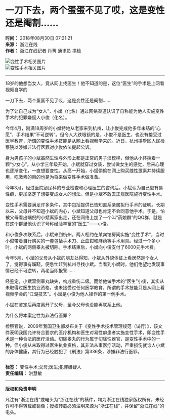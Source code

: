 # 一刀下去，两个蛋蛋不见了哎，这是变性还是阉割……

**时间：** 2018年08月30日 07:21:21  
**来源：** 浙江在线  
**作者：** 浙江在线记者 肖菁 通讯员 拱检  

![变性手术相关图片](../../../xnlm/zjxw_xl/zjxw_xltbtp/201711/W020171102372439538265.jpg)  
![变性手术相关图片](../../../xnlm/zjxw_xl/zjxw_xltbtp/201708/W020170816554149956963.jpg)  

---

18岁的他想当女人，竟从网上找医生！他不知道的是，这位“医生”的手术是上网看视频自学的

一刀下去，两个蛋蛋不见了哎，这是变性还是阉割……

为了让自己成为“女人”，小斌（化名）通过网络渠道认识了自称能为他人实施变性手术的犯罪嫌疑人小俊（化名）。

今年4月，刚满18周岁的小斌特地从老家来到杭州，让小俊完成他多年未结的“心愿”，手术结果“不可逆转”。但令人大跌眼镜的是，小俊不是医生，也没有接受过医学教育，所谓的变性手术技能是从网上看视频学来的。近日，杭州拱墅区人民检察院以涉嫌非法行医罪对小俊依法提起公诉。

身为男孩子的小斌虽然生理与外形上都是正常的男子汉模样，但他从小怀揣着一颗“少女心”。从小学三年级开始，小斌就穿过女装，尝试做女生的感觉，后来心理也逐渐变化，一直想要变性。从高一开始，小斌偷偷在网上购买雌性激素并持续服用，吃激素的目的也是为将来做变性手术做准备。

今年3月，经过医院泌尿科的专业检查和心理医生的咨询后，小斌认为自己患有易性癖，更加坚定了想要变成女人的想法。但是小斌不敢去正规医院施行变性手术。

变性手术需要满足许多条件，其中包括提供已告知直系亲属拟行手术的证明。长期以来，父母并不知道小斌的内心，小斌知道父母也肯定不会同意他手术。于是，怕被父母看出端倪的小斌离家出走，还在网络上加了—个叫“药娘群”的QQ群，就是在这个群里他认识了号称经验丰富的“医生”——小俊。

和小俊多次联系后，小斌来到杭州。两人相约在某宾馆房间实施“变性手术”，当时小俊带着自行购买的一套包括手术刀、止血钳和麻药等手术用具。经过一个多小时，小斌的两侧睾丸被切除。手术结束后，小斌向小俊支付了6000元手术费。

今年5月，小斌的父母从小斌的朋友处得知，小斌从外貌体征上看居然是个女人了，觉得事有蹊跷，便急忙赶到杭州寻找小斌。当看到小斌时，他们绝望地发现事情已经不可逆转，两老当即报警……

经鉴定，小斌双侧睾丸缺失，构成重伤二级。而给他做手术的“医生”小俊，其实从未取得过医生执业资格，也未接受过任何医学教育，所谓的手术技能只是从网上看视频学会的“江湖技艺”。小斌是小俊为他人操作的第一例手术。

小斌在鉴定后再度离开了父母，至今父母也没能再联系上他。

为什么将本案定性为非法行医罪？

检察官说，2009年我国卫生部发布关于《变性手术技术管理规范（试行）》，该文件表明我国允许符合要求的医疗机构和医生对易性癖患者实施变性手术，即变性手术是一种合法的医疗活动。切除睾丸的行为属于切除性器官，是变性手术中的一种。但小俊从未取得过医生执业资格，其非法从事医疗活动，严重损伤就诊人小斌的身体健康，其行为已经触犯了《刑法》第336条，涉嫌非法行医罪。

---

**标签：** 变性手术;父母;医生;犯罪嫌疑人  
**责任编辑：** 洪慧敏  

---

**版权和免责申明**

凡注有"浙江在线"或电头为"浙江在线"的稿件，均为浙江在线独家版权所有，未经许可不得转载或镜像；授权转载必须注明来源为"浙江在线"，并保留"浙江在线"的电头。